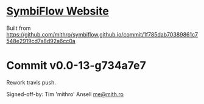 # [SymbiFlow Website](https://symbiflow.github.io)

Built from https://github.com/mithro/symbiflow.github.io/commit/1f785dab70389861c7548e2919cd7a8d92a6cc0a

# Commit v0.0-13-g734a7e7

Rework travis push.

Signed-off-by: Tim 'mithro' Ansell <me@mith.ro>
